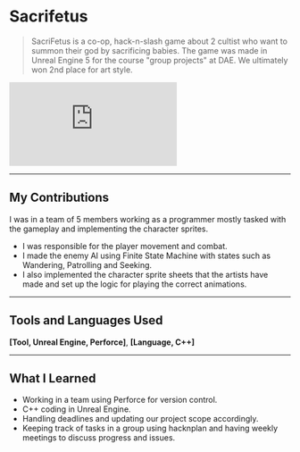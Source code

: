 # Sacrifetus

> SacriFetus is a co-op, hack-n-slash game about 2 cultist who want to summon their god by sacrificing babies.
> The game was made in Unreal Engine 5 for the course "group projects" at DAE. We ultimately won 2nd place for art style.

<!-- Embedded Vide -->
<div class="video-wrapper">
  <iframe src="https://www.youtube-nocookie.com/watch?v=cg3uzhqKGgY" title="Sacrifetus Video" frameborder="0" allow="accelerometer; autoplay; clipboard-write; encrypted-media; gyroscope; picture-in-picture" allowfullscreen></iframe>
</div>

---

## My Contributions

I was in a team of 5 members working as a programmer mostly tasked with the gameplay and implementing the character sprites.  

- I was responsible for the player movement and combat.
- I made the enemy AI using Finite State Machine with states such as Wandering, Patrolling and Seeking.
- I also implemented the character sprite sheets that the artists have made and set up the logic for playing the correct animations. 

---

## Tools and Languages Used

**[Tool, Unreal Engine, Perforce]**, **[Language, C++]**

---

## What I Learned

- Working in a team using Perforce for version control.
- C++ coding in Unreal Engine.
- Handling deadlines and updating our project scope accordingly.
- Keeping track of tasks in a group using hacknplan and having weekly meetings to discuss progress and issues.
